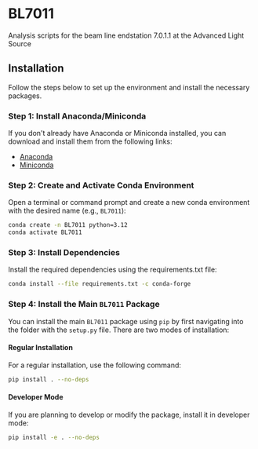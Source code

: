 # BL7011
Analysis scripts for the beam line endstation 7.0.1.1 at the Advanced Light Source

## Installation 

Follow the steps below to set up the environment and install the necessary packages.

### Step 1: Install Anaconda/Miniconda

If you don't already have Anaconda or Miniconda installed, you can download and install them from the following links:

- [Anaconda](https://www.anaconda.com/products/individual)
- [Miniconda](https://docs.conda.io/en/latest/miniconda.html)

### Step 2: Create and Activate Conda Environment

Open a terminal or command prompt and create a new conda environment with the desired name (e.g., `BL7011`):

```sh
conda create -n BL7011 python=3.12
conda activate BL7011
```

### Step 3: Install Dependencies

Install the required dependencies using the requirements.txt file:

```sh
conda install --file requirements.txt -c conda-forge
```

### Step 4: Install the Main `BL7011` Package

You can install the main `BL7011` package using `pip` by first navigating into the folder with the `setup.py` file. There are two modes of installation:

#### Regular Installation

For a regular installation, use the following command:

```sh
pip install . --no-deps
```

#### Developer Mode

If you are planning to develop or modify the package, install it in developer mode:

```sh
pip install -e . --no-deps
```
